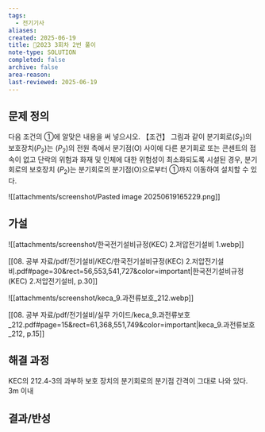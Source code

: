 ```yaml
---
tags:
  - 전기기사
aliases: 
created: 2025-06-19
title: 🔬2023 3회차 2번 풀이
note-type: SOLUTION
completed: false
archive: false
area-reason: 
last-reviewed: 2025-06-19
---
```



## 문제 정의
다음 조건의 ①에 알맞은 내용을 써 넣으시오. 【조건】 그림과 같이 분기회로($S_{2}$​)의 보호장치($P_{2}$​)는 ($P_{2}$​)의 전원 측에서 분기점(O) 사이에 다른 분기회로 또는 콘센트의 접속이 없고 단락의 위험과 화재 및 인체에 대한 위험성이 최소화되도록 시설된 경우, 분기회로의 보호장치 ($P_{2}$​)는 분기회로의 분기점(O)으로부터 ①까지 이동하여 설치할 수 있다.

![[attachments/screenshot/Pasted image 20250619165229.png]]


## 가설
![[attachments/screenshot/한국전기설비규정(KEC) 2.저압전기설비 1.webp]]

[[08. 공부 자료/pdf/전기설비/KEC/한국전기설비규정(KEC) 2.저압전기설비.pdf#page=30&rect=56,553,541,727&color=important|한국전기설비규정(KEC) 2.저압전기설비, p.30]]


![[attachments/screenshot/keca_9.과전류보호_212.webp]]

[[08. 공부 자료/pdf/전기설비/실무 가이드/keca_9.과전류보호_212.pdf#page=15&rect=61,368,551,749&color=important|keca_9.과전류보호_212, p.15]]

## 해결 과정
KEC의 212.4-3의 과부하 보호 장치의 분기회로의 분기점 간격이 그대로 나와 있다. 3m 이내

## 결과/반성
